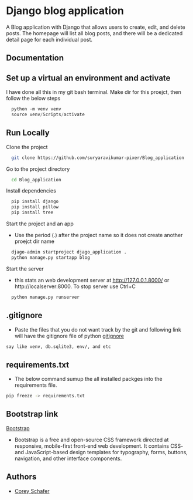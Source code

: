 
# Django blog application

A Blog application with Django that allows users to create, edit, and delete posts. The homepage will list all blog posts, and there will be a dedicated detail page for each individual post. 


## Documentation


## Set up a virtual an environment and activate

I have done all this in my git bash terminal. Make dir for this proejct, then follow the below steps
```python
  python -m venv venv
  source venv/Scripts/activate
```

## Run Locally

 Clone the project

```bash
  git clone https://github.com/suryaravikumar-pixer/Blog_application
```

Go to the project directory

```bash
  cd Blog_application
```

Install dependencies

```bash
  pip install django
  pip install pillow
  pip install tree
```

Start the project and an app

- Use the period (.) after the project name so it does not create another proejct dir name

```bash
  djago-admin startproject djago_application .
  python manage.py startapp blog
```

Start the server
    
- this stats an web development server at http://127.0.0.1.8000/ or http://localserver:8000. To stop server use Ctrl+C

```bash
  python manage.py runserver
```


## .gitignore
- Paste the files that you do not want track by the git and following link will have the gitignore file of python 
[gitignore](https://github.com/github/gitignore/blob/master/Python.gitignore)
  
```txt file
say like venv, db.sqlite3, env/, and etc
```

## requirements.txt
- The below command sumup the all installed packges into the requirements file.
```bash
pip freeze -> requirements.txt
```


## Bootstrap link
[Bootstrap](https://getbootstrap.com/docs/4.0/getting-started/introduction/#starter-template) 
- Bootstrap is a free and open-source CSS framework directed at responsive, mobile-first front-end web development. It contains CSS- and JavaScript-based design templates for typography, forms, buttons, navigation, and other interface components.
 
## Authors

- [Corey Schafer](https://www.youtube.com/watch?v=UmljXZIypDc&list=PL-osiE80TeTtoQCKZ03TU5fNfx2UY6U4p&ab_channel=CoreySchafer)

  
